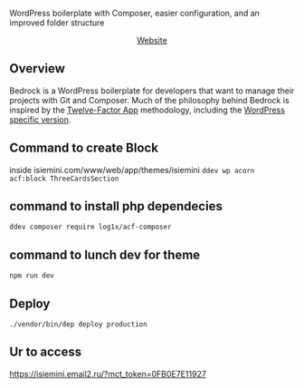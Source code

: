 

WordPress boilerplate with Composer, easier configuration, and an improved folder structure

<p align="center">
  <a href="https://roots.io/bedrock/">Website</a>



## Overview

Bedrock is a WordPress boilerplate for developers that want to manage their projects with Git and Composer. Much of the philosophy behind Bedrock is inspired by the [Twelve-Factor App](http://12factor.net/) methodology, including the [WordPress specific version](https://roots.io/twelve-factor-wordpress/).




## Command to create Block
inside isiemini.com/www/web/app/themes/isiemini
`ddev wp acorn acf:block ThreeCardsSection`

## command to install php dependecies
`ddev composer require log1x/acf-composer` 

## command to lunch dev for theme 
`npm run dev`

## Deploy
`./vendor/bin/dep deploy production`

## Ur to access
https://isiemini.email2.ru/?mct_token=0FB0E7E11927